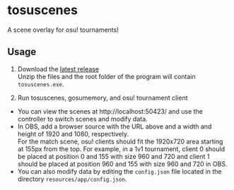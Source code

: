 # tosuscenes
A scene overlay for osu! tournaments!

## Usage

1. Download the [latest release](https://github.com/minidomo/tosuscenes/releases/tag/v1.0.0-alpha)  
Unzip the files and the root folder of the program will contain `tosuscenes.exe`.

2. Run tosuscenes, gosumemory, and osu! tournament client  
- You can view the scenes at http://localhost:50423/ and use the controller to switch scenes and modify data.
- In OBS, add a browser source with the URL above and a width and height of 1920 and 1080, respectively.  
For the match scene, osu! clients should fit the 1920x720 area starting at 155px from the top. For example, in a 1v1 tournament, client 0 should be placed at position 0 and 155 with size 960 and 720 and client 1 should be placed at position 960 and 155 with size 960 and 720 in OBS.
- You can also modify data by editing the `config.json` file located in the directory `resources/app/config.json`.

